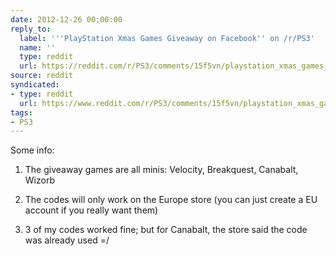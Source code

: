 ```yaml
---
date: 2012-12-26 00:00:00
reply_to:
  label: '''PlayStation Xmas Games Giveaway on Facebook'' on /r/PS3'
  name: ''
  type: reddit
  url: https://reddit.com/r/PS3/comments/15f5vn/playstation_xmas_games_giveaway_on_facebook/
source: reddit
syndicated:
- type: reddit
  url: https://www.reddit.com/r/PS3/comments/15f5vn/playstation_xmas_games_giveaway_on_facebook/c7lxwj6/
tags:
- PS3
---
```


Some info:

1. The giveaway games are all minis: Velocity, Breakquest, Canabalt, Wizorb

2. The codes will only work on the Europe store (you can just create a EU account if you really want them)

3. 3 of my codes worked fine; but for Canabalt, the store said the code was already used =/